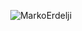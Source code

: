 <p align="center"> <img src="https://github-readme-stats.vercel.app/api?username=MarkoErdelji&show_icons=true&theme=gotham" alt="MarkoErdelji" />